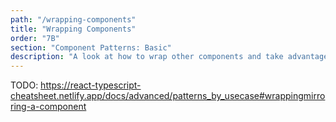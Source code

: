 ```yaml
---
path: "/wrapping-components"
title: "Wrapping Components"
order: "7B"
section: "Component Patterns: Basic"
description: "A look at how to wrap other components and take advantage of their type properties."
---
```


TODO: https://react-typescript-cheatsheet.netlify.app/docs/advanced/patterns_by_usecase#wrappingmirroring-a-component
